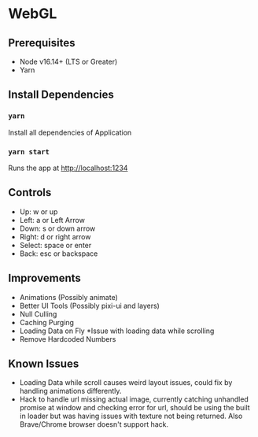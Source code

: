 # WebGL

## Prerequisites

- Node v16.14+ (LTS or Greater)
- Yarn

## Install Dependencies

### `yarn`

Install all dependencies of Application

### `yarn start`

Runs the app at [http://localhost:1234](http://localhost:1234)

## Controls

- Up: w or up
- Left: a or Left Arrow 
- Down: s or down arrow
- Right: d or right arrow
- Select: space or enter
- Back: esc or backspace

## Improvements

- Animations (Possibly animate)
- Better UI Tools (Possibly pixi-ui and layers)
- Null Culling
- Caching Purging
- Loading Data on Fly *Issue with loading data while scrolling
- Remove Hardcoded Numbers

## Known Issues

- Loading Data while scroll causes weird layout issues, could fix by handling animations differently.
- Hack to handle url missing actual image, currently catching unhandled promise at window and checking error for url, should be using the built in loader but was having issues with texture not being returned.  Also Brave/Chrome browser doesn't support hack.